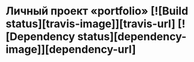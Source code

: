 # Личный проект «portfolio» [![Build status][travis-image]][travis-url] [![Dependency status][dependency-image]][dependency-url]
